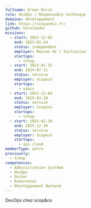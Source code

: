```yaml
---
fullname: Erwan Dorso
role: DevOps / Responsable technique
domaine: Développement
link: https://scopandco.fr/
github: heroinedor
missions:
  - start: 2022-12-05
    end: 2023-01-24
    status: independent
    employer: Maison de l'Initiative
    startups:
      - tchap
  - start: 2023-01-25
    end: 2024-07-11
    status: service
    employer: Scop&co
    startups:
      - eimis
  - start: 2023-12-04
    end: 2025-03-20
    status: service
    employer: Scop&co
    startups:
      - tchap
  - start: 2025-01-30
    end: 2025-12-30
    status: service
    employer: Scop&co
    startups:
      - opi-cloud
memberType: autre
previously:
  - tchap
competences:
  - Administration Système
  - DevOps
  - Docker
  - Kubernetes
  - Développement Backend
---
```

DevOps chez scop&co
